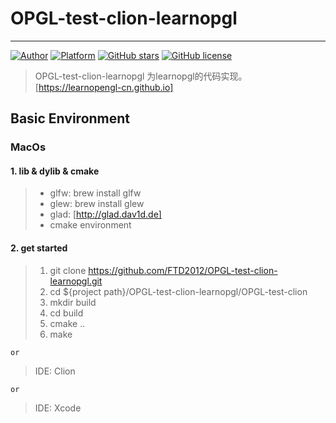 # OPGL-test-clion-learnopgl
---


[![Author](https://img.shields.io/badge/author-%40FTD2012-blue.svg)]()   [![Platform](https://img.shields.io/badge/Platform-%20MacOs-green.svg)]()  [![GitHub stars](https://img.shields.io/github/stars/FTD2012/OPGL-test-clion-learnopgl.svg)](https://github.com/FTD2012/OPGL-test-clion-learnopgl/stargazers)  [![GitHub license](https://img.shields.io/badge/license-GPLv3-yellowgreen.svg)](https://raw.githubusercontent.com/FTD2012/OPGL-test-clion-learnopgl/master/LICENSE)

> OPGL-test-clion-learnopgl 为learnopgl的代码实现。[https://learnopengl-cn.github.io]

## Basic Environment

### MacOs

#### 1. lib & dylib & cmake

> * glfw: brew install glfw
> * glew: brew install glew
> * glad: [http://glad.dav1d.de]
> * cmake environment

#### 2. get started
> 1. git clone https://github.com/FTD2012/OPGL-test-clion-learnopgl.git
> 2. cd ${project path}/OPGL-test-clion-learnopgl/OPGL-test-clion
> 3. mkdir build
> 4. cd build
> 5. cmake ..
> 6. make

`or`

> IDE: Clion

`or`

> IDE: Xcode



[https://learnopengl-cn.github.io]: https://learnopengl-cn.github.io/01%20Getting%20started/01%20OpenGL/
[http://glad.dav1d.de]: http://glad.dav1d.de